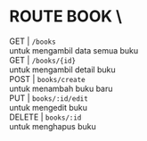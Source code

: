 # ROUTE BOOK \
GET | `/books` \
untuk mengambil data semua buku \
GET | `/books/{id}` \
untuk mengambil detail buku \
POST | `books/create` \
untuk menambah buku baru \
PUT | `books/:id/edit` \
untuk mengedit buku \
DELETE | `books/:id` \
untuk menghapus buku
